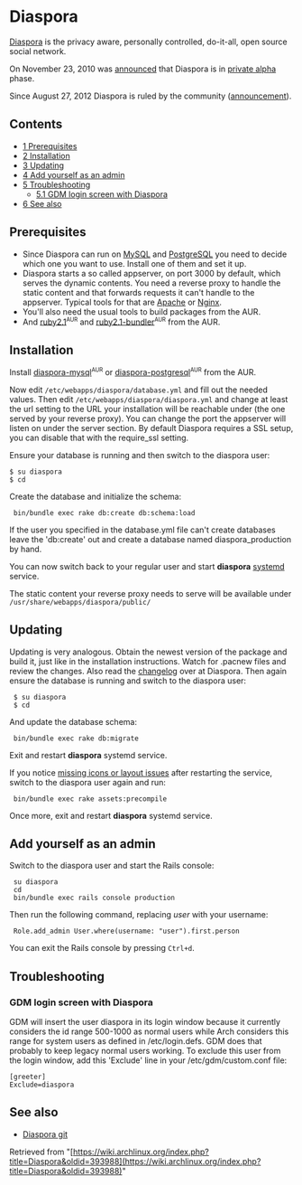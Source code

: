 # Diaspora

[Diaspora](http://www.diasporafoundation.org/) is the privacy aware, personally controlled, do-it-all, open source social network.

On November 23, 2010 was [announced](http://blog.joindiaspora.com/2010/11/23/private-alpha-released.html) that Diaspora is in [private alpha](http://en.wikipedia.org/wiki/Software_release_life_cycle#Alpha) phase.

Since August 27, 2012 Diaspora is ruled by the community ([announcement](http://blog.diasporafoundation.org/2012/08/27/announcement-diaspora-will-now-be-a-community-project.html)).

## Contents

*   [1 Prerequisites](#Prerequisites)
*   [2 Installation](#Installation)
*   [3 Updating](#Updating)
*   [4 Add yourself as an admin](#Add_yourself_as_an_admin)
*   [5 Troubleshooting](#Troubleshooting)
    *   [5.1 GDM login screen with Diaspora](#GDM_login_screen_with_Diaspora)
*   [6 See also](#See_also)

## Prerequisites

*   Since Diaspora can run on [MySQL](/index.php/MySQL "MySQL") and [PostgreSQL](/index.php/PostgreSQL "PostgreSQL") you need to decide which one you want to use. Install one of them and set it up.
*   Diaspora starts a so called appserver, on port 3000 by default, which serves the dynamic contents. You need a reverse proxy to handle the static content and that forwards requests it can't handle to the appserver. Typical tools for that are [Apache](/index.php/Apache "Apache") or [Nginx](/index.php/Nginx "Nginx").
*   You'll also need the usual tools to build packages from the AUR.
*   And [ruby2.1](https://aur.archlinux.org/packages/ruby2.1/)<sup><small>AUR</small></sup> and [ruby2.1-bundler](https://aur.archlinux.org/packages/ruby2.1-bundler/)<sup><small>AUR</small></sup> from the AUR.

## Installation

Install [diaspora-mysql](https://aur.archlinux.org/packages/diaspora-mysql/)<sup><small>AUR</small></sup> or [diaspora-postgresql](https://aur.archlinux.org/packages/diaspora-postgresql/)<sup><small>AUR</small></sup> from the AUR.

Now edit `/etc/webapps/diaspora/database.yml` and fill out the needed values. Then edit `/etc/webapps/diaspora/diaspora.yml` and change at least the url setting to the URL your installation will be reachable under (the one served by your reverse proxy). You can change the port the appserver will listen on under the server section. By default Diaspora requires a SSL setup, you can disable that with the require_ssl setting.

Ensure your database is running and then switch to the diaspora user:

```
$ su diaspora
$ cd

```

Create the database and initialize the schema:

```
 bin/bundle exec rake db:create db:schema:load

```

If the user you specified in the database.yml file can't create databases leave the 'db:create' out and create a database named diaspora_production by hand.

You can now switch back to your regular user and start **diaspora** [systemd](/index.php/Systemd "Systemd") service.

The static content your reverse proxy needs to serve will be available under `/usr/share/webapps/diaspora/public/`

## Updating

Updating is very analogous. Obtain the newest version of the package and build it, just like in the installation instructions. Watch for .pacnew files and review the changes. Also read the [changelog](https://github.com/diaspora/diaspora/blob/master/Changelog.md) over at Diaspora. Then again ensure the database is running and switch to the diaspora user:

```
 $ su diaspora
 $ cd

```

And update the database schema:

```
 bin/bundle exec rake db:migrate

```

Exit and restart **diaspora** systemd service.

If you notice [missing icons or layout issues](https://wiki.diasporafoundation.org/FAQ_for_pod_maintainers#I_installed_diaspora.2A_on_my_machine.2C_but_when_I_load_the_site_there_are_no_images_and_the_layout_looks_horrible.21) after restarting the service, switch to the diaspora user again and run:

```
 bin/bundle exec rake assets:precompile

```

Once more, exit and restart **diaspora** systemd service.

## Add yourself as an admin

Switch to the diaspora user and start the Rails console:

```
 su diaspora
 cd
 bin/bundle exec rails console production

```

Then run the following command, replacing _user_ with your username:

```
 Role.add_admin User.where(username: "user").first.person

```

You can exit the Rails console by pressing `Ctrl+d`.

## Troubleshooting

### GDM login screen with Diaspora

GDM will insert the user diaspora in its login window because it currently considers the id range 500-1000 as normal users while Arch considers this range for system users as defined in /etc/login.defs. GDM does that probably to keep legacy normal users working. To exclude this user from the login window, add this 'Exclude' line in your /etc/gdm/custom.conf file:

```
[greeter]
Exclude=diaspora

```

## See also

*   [Diaspora git](http://github.com/diaspora/diaspora)

Retrieved from "[https://wiki.archlinux.org/index.php?title=Diaspora&oldid=393988](https://wiki.archlinux.org/index.php?title=Diaspora&oldid=393988)"
